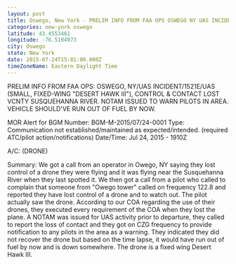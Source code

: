 ```yaml
---
layout: post
title: Oswego, New York - PRELIM INFO FROM FAA OPS OSWEGO NY UAS INCIDENT 1521E UAS SMALL FIXED WING DESERT
categories: new-york oswego
latitude: 43.4553461
longitude: -76.5104973
city: Oswego
state: New York
date: 2015-07-24T15:01:00.000Z
timeZoneName: Eastern Daylight Time
---
```


PRELIM INFO FROM FAA OPS: OSWEGO, NY/UAS INCIDENT/1521E/UAS (SMALL, FIXED-WING "DESERT HAWK III"), CONTROL & CONTACT LOST VCNTY SUSQUEHANNA RIVER. NOTAM ISSUED TO WARN PILOTS IN AREA. VEHICLE SHOULD'VE RUN OUT OF FUEL BY NOW.   



MOR Alert for BGM
Number: BGM-M-2015/07/24-0001
Type: Communication not established/maintained as expected/intended. (required ATC/pilot action/notifications)
Date/Time: Jul 24, 2015 - 1910Z

A/C: (DRONE)

Summary: We got a call from an operator in Owego, NY saying they lost control of a drone they were flying and it was flying near the Susquehanna River when they last spotted it. We then got a call from a pilot who called to complain that someone from "Owego tower" called on frequency 122.8 and reported they have lost control of a drone and to watch out. The pilot actually saw the drone. According to our COA regarding the use of their drones, they executed every requirement of the COA when they lost the plane. A NOTAM was issued for UAS activity prior to departure, they called to report the loss of contact and they got on CZG frequency to provide notification to any pilots in the area as a warning. They indicated they did not recover the drone but based on the time lapse, it would have run out of fuel by now and is down somewhere. The drone is a fixed wing Desert Hawk III.